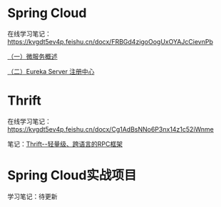 # Spring Cloud

在线学习笔记：https://kvgdt5ev4p.feishu.cn/docx/FRBGd4zigoOogUxOYAJcCievnPb

[（一）微服务概述](https://kvgdt5ev4p.feishu.cn/docx/FRBGd4zigoOogUxOYAJcCievnPb#CAAYd4Sq6oeiEMx0waBc2tRonMg)

[（二）Eureka Server 注册中心](https://kvgdt5ev4p.feishu.cn/docx/FRBGd4zigoOogUxOYAJcCievnPb#BOyAdKmsEoOSAaxwnJXcuSyenIh)

# Thrift

在线学习笔记：https://kvgdt5ev4p.feishu.cn/docx/Cg1AdBsNNo6P3nx14z1c52iWnme

笔记：[Thrift--轻量级、跨语言的RPC框架](https://github.com/zhanghaok/Awesome-of-MicroService/blob/main/Thrift/Thrift--%E8%BD%BB%E9%87%8F%E7%BA%A7%E3%80%81%E8%B7%A8%E8%AF%AD%E8%A8%80%E7%9A%84RPC%E6%A1%86%E6%9E%B6.pdf)

# Spring Cloud实战项目

学习笔记：待更新
